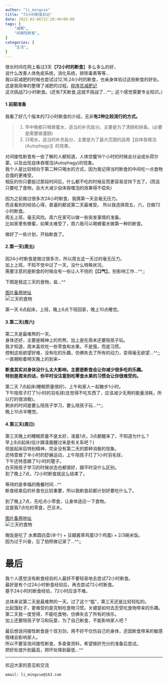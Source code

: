 ```yaml
---
author: "li_mingxie"
title: "72小时断食后记"
date: 2022-03-06T22:28:49+08:00
tags: [
    "减肥",
    "间接性断食",
]
categories: [
    "生活",
]
---
```


很长时间在网上看过3天【**72小时的断食**】多么多么的好，  
说什么改善人体免疫系统，消化系统，排除毒素等等...  
我以前减肥的时候也尝试过12,16,24小时的断食，也亲身体验过这些断食的好处。  <!--more-->
这是我简单的整理了减肥的过程。[程序员减肥记](https://limingxie.github.io/limingxie/diet/)  
这次挑战72小时断食。(还有7天断食,这就不挑战了...^^;; 这个感觉需要专业知识。)

#### 1.前期准备

我看了好几个版本的72小时断食的介绍，无非**有2种比较流行的方式。**  

> 1. 早中晚都只喝蜂蜜水，适当的补充盐分。主要是为了清肠和排毒。(必要是需要做灌肠)
> 2. 只喝水，适当的补充盐分，主要是为了最大范围的适用【自体吞噬泡(Autophagy)】的效果。

对间接性断食有一些了解的人都知道，人体空腹16个小时的时候会分泌成长荷尔蒙，以及出现自体吞噬泡(Autophagy)的现象。  
我个人是比较倾向于第二种只喝水的方式，因为我记得当时断食的中间吃一点食物会饿的更难受。  
相反的你只要挺过那段时间后，什么都不吃的时候反而更容易坚持下去了。(而且只要吃了食物，会大大减少自体吞噬泡的效果得不偿失)  

因为之前做过很多次24小时断食，我猜第一天会毫无压力。  
而且看别的经验心得，普遍的都说第二天最难受。 所以我选择周五，六，日做72小时断食。  
周五上班，毫无风险。周六在家可以做一些突发事情的准备。  
比如家里有蜂蜜，如果太难受了，周六我可以喝蜂蜜水做第一种的断食。  

做好了一些计划，开始断食了。

#### 2.第一天(周五)

因24小时断食是做过很多次，所以周五这一天过的毫无压力。  
加上上班，不知不觉中过了一天，没什么特殊状况。  
需要注意的是断食的时候会有一些让人不悦的【**口气**】。别影响工作...^^;;

下图是我这三天的食物，盐...^^

[图片备用地址](https://limingxie.github.io/images/diet/yan.png)  
![三天的食物](https://mingxie-blog.oss-cn-beijing.aliyuncs.com/image/diet/yan.png?x-oss-process=image/resize,h_300,m_lfit)

第一天 6点起床，上班，晚上6点下班回家，晚上10点睡觉。

#### 3.第二天(周六)

第二天是最难熬的一天。  
身体还好，主要是精神上的煎熬，加上是在周末还要陪孩子玩。  
我才知道，周末喜欢吃一些零食和水果。不是饿，而是习惯。  
控制这些欲望好难，没有吃的乐趣，仿佛失去了所有的动力，变得毫无欲望...^^;;  
一直期盼着明天晚上的到来~  

**断食其实对身体没什么太大影响，主要是断食会让你减少很多吃的乐趣。**  
**特别是周末的话，你平时没注意到吃零食水果的习惯会让你很难受的。**

第二天 7点起床(睡眠质量很好)，上午和家人一起散步1小时。  
下午陪孩子打了1小时的羽毛球(总觉得不吃东西了，应该减少无用的能量消耗，所以打的很消极)。  
剩余的时间是要么陪孩子学习，要么陪孩子玩...^^;;  
晚上10点半睡觉。

#### 4.第三天(周日)

第三天晚上的睡眠质量不是太好，凌晨1点，3点都醒来了，不知道为什么？  
早上8点起床(估计跟凌晨醒过来是有关系吧？)  
但是起床后特别精神，完全没有第二天的那种消极的现象。  
还特意做了半小时的舒展运动，上午陪孩子打了1小时羽毛球，  
下午还特意踢了1小时的毽子。  
白天陪孩子学习的时候状态也都很好，跟平时没什么区别。  
到了晚上7点，72小时断食就这么结束了。  

等待的是幸福的晚餐时间...^^  
断食结束后的补食也比较重要，所以我断食前都计划好要吃什么了。

到了晚上7点，先吃点小零食，让身体适应一下食物。  
这是我7点吃的零食，巴旦木。

[图片备用地址](https://limingxie.github.io/images/diet/badamu.png)  
![三天的食物](https://mingxie-blog.oss-cn-beijing.aliyuncs.com/image/diet/badamu.png?x-oss-process=image/resize,h_300,m_lfit)

晚饭是吃了 水煮圆白菜(半个) + 豆瓣酱草鸡蛋(3个鸡蛋) + 2/3碗米饭。  
因为过于兴奋，忘了拍照做记录了...^^;;

# 最后

我个人感觉没有断食经验的人最好不要轻易地去尝试72小时断食。  
最好是有个过24小时断食经验后，再去尝试72小时断食。  
基于24小时的断食经验，72小时应该不难。  

总体来说第二天是最难熬的一天。过了这个“槛”，第三天还是比较轻松的。  
比起饿肚子，更难受的是克制吃食物习惯。关键是如何去忍受吃食物带来的乐趣。  
第二天我一度觉得，不能吃食物，仿佛失去了所有的快乐。  
加上还要陪孩子学习和玩耍，为了自己断食，不能影响家人吧？

最后想说间接性断食是个双刃剑，用不好不仅伤自己的身体，还因断食带来的敏感情绪会影响家人。  
所以不要盲信间接性断食，多查查资料，希望做好充分的准备后尝试。  
把好处提升到最高，把坏处降到最低...^^

----------------------------------------------
欢迎大家的意见和交流

`email: li_mingxie@163.com`
